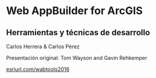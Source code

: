 # Web AppBuilder for ArcGIS
## Herramientas y técnicas de desarrollo

Carlos Herrera & Carlos Pérez

Presentación original: Tom Wayson and Gavin Rehkemper

[esriurl.com/wabtools2016](http://esriurl.com/wabtools2016)
	